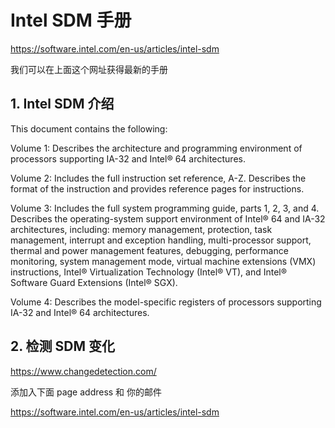 # Intel SDM 手册 #

https://software.intel.com/en-us/articles/intel-sdm

我们可以在上面这个网址获得最新的手册


## 1. Intel SDM 介绍
This document contains the following:

Volume 1: Describes the architecture and programming environment of processors supporting IA-32 and Intel® 64 architectures.

Volume 2: Includes the full instruction set reference, A-Z. Describes the format of the instruction and provides reference pages for instructions.

Volume 3: Includes the full system programming guide, parts 1, 2, 3, and 4. Describes the operating-system support environment of Intel® 64 and IA-32 architectures, including: memory management, protection, task management, interrupt and exception handling, multi-processor support, thermal and power management features, debugging, performance monitoring, system management mode, virtual machine extensions (VMX) instructions, Intel® Virtualization Technology (Intel® VT), and Intel® Software Guard Extensions (Intel® SGX).

Volume 4: Describes the model-specific registers of processors supporting IA-32 and Intel® 64 architectures.

## 2. 检测 SDM 变化

https://www.changedetection.com/

添加入下面 page address 和 你的邮件

https://software.intel.com/en-us/articles/intel-sdm

